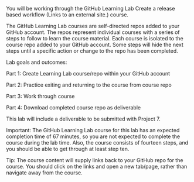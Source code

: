 You will be working through the GitHub Learning Lab Create a release based workflow (Links to an external site.) course.

The GitHub Learning Lab courses are self-directed repos added to your GitHub account. The repos represent individual courses with a series of steps to follow to learn the course material. Each course is isolated to the course repo added to your GitHub account. Some steps will hide the next steps until a specific action or change to the repo has been completed.

Lab goals and outcomes:

Part 1: Create Learning Lab course/repo within your GitHub account

Part 2: Practice exiting and returning to the course from course repo

Part 3: Work through course

Part 4: Download completed course repo as deliverable

This lab will include a deliverable to be submitted with Project 7.


Important: The GitHub Learning Lab course for this lab has an expected completion time of 67 minutes, so you are not expected to complete the course during the lab time. Also, the course consists of fourteen steps, and you should be able to get through at least step ten.

Tip: The course content will supply links back to your GitHub repo for the course. You should click on the links and open a new tab/page, rather than navigate away from the course.
